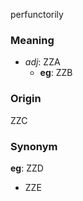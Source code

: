 perfunctorily
### Meaning
+ _adj_: ZZA
    + __eg__: ZZB

### Origin

ZZC

### Synonym

__eg__: ZZD

+ ZZE


